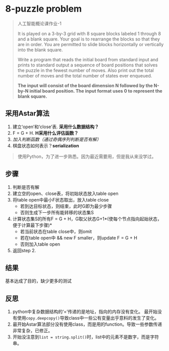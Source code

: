 # 8-puzzle problem

> 人工智能概论课作业-1
> 
> It is played on a 3-by-3 grid with 8 square blocks labeled 1 through 8 and a blank square. Your goal is to rearrange the blocks so that they are in order. You are permitted to slide blocks horizontally or vertically into the blank square.
> 
> Write a program that reads the initial board from standard input and prints to standard output a sequence of board positions that solves the puzzle in the fewest number of moves. Also print out the total number of moves and the total number of states ever enqueued.
> 
> **The input will consist of the board dimension N followed by the N-by-N initial board position. The input format uses 0 to represent the blank square.**

## 采用Astar算法
1. 建立‘open’和‘close’表. **采用什么数据结构？**
2. F = G + H. **H采用什么评估函数？**
3. *加入判断函数（通过奇偶序列判断是否有解）*
4. 棋盘状态如何表示？**serialization**

> 使用Python，为了进一步熟悉。因为最近需要用，但是我从来没学过。

## 步骤
1. 判断是否有解
2. 建立空的open、close表，将初始状态放入table open
3. 将table open中最小F状态取出，放入table close
    * 若到达目标状态，则结束，此时G即为最少步骤
    * 否则生成下一步所有能转移的状态集S
4. 计算状态集S的所有F = G + H，G取父状态G+1*(使每个节点指向起始状态，便于计算最下步骤)*
    * 若当前状态在table close中，则omit
    * 若在table open中 && new F smaller，则update F = G + H
    * 否则加入table open
5. 返回step 2.

## 结果
基本达成了目的，缺少更多的测试

## 反思
1. python中复杂数据结构的‘=’传递的是地址，指向的内存没有变化。
最开始没有使用`copy.deepcopy()`导致class中一些公有变量出乎意料的发生了变化。
2. 最开始Astar算法部分没有使用class，而是用的function。导致一些参数传递非常复杂，已修正。
3. 开始没注意到`list = string.split()`时，list中的元素不是数字，而是字符串。